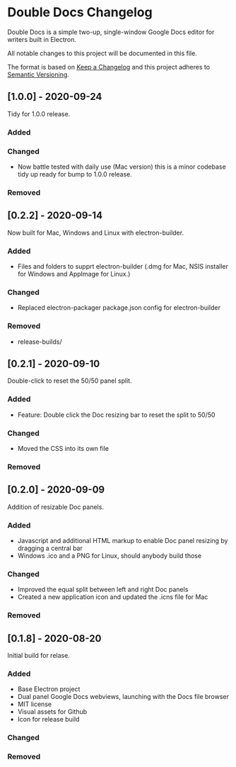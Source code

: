 # Double Docs Changelog

Double Docs is a simple two-up, single-window Google Docs editor for writers built in Electron.

All notable changes to this project will be documented in this file.

The format is based on [Keep a Changelog](http://keepachangelog.com/) and this project adheres to [Semantic Versioning](http://semver.org/).


## [1.0.0] - 2020-09-24

Tidy for 1.0.0 release.

### Added

### Changed
* Now battle tested with daily use (Mac version) this is a minor codebase tidy up ready for bump to 1.0.0 release.

### Removed

## [0.2.2] - 2020-09-14

Now built for Mac, Windows and Linux with electron-builder.

### Added
* Files and folders to supprt electron-builder (.dmg for Mac, NSIS installer for Windows and AppImage for Linux.)

### Changed
* Replaced electron-packager package.json config for electron-builder

### Removed
* release-builds/

## [0.2.1] - 2020-09-10

Double-click to reset the 50/50 panel split.

### Added
* Feature: Double click the Doc resizing bar to reset the split to 50/50

### Changed
* Moved the CSS into its own file

### Removed

## [0.2.0] - 2020-09-09

Addition of resizable Doc panels.

### Added
* Javascript and additional HTML markup to enable Doc panel resizing by dragging a central bar
* Windows .ico and a PNG for Linux, should anybody build those

### Changed
* Improved the equal split between left and right Doc panels
* Created a new application icon and updated the .icns file for Mac

### Removed

## [0.1.8] - 2020-08-20

Initial build for relase.

### Added
* Base Electron project
* Dual panel Google Docs webviews, launching with the Docs file browser
* MIT license
* Visual assets for Github
* Icon for release build

### Changed

### Removed
